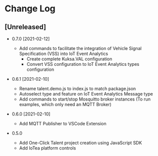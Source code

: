 <!---
  Copyright (c) 2021 Bosch.IO GmbH

  This Source Code Form is subject to the terms of the Mozilla Public
  License, v. 2.0. If a copy of the MPL was not distributed with this
  file, You can obtain one at https://mozilla.org/MPL/2.0/.

  SPDX-License-Identifier: MPL-2.0
-->

# Change Log

## [Unreleased]

- 0.7.0 [2021-02-12]
  - Add commands to facilitate the integration of Vehicle Signal Specification (VSS) into IoT Event Analytics
    - Create complete Kuksa.VAL configuration
    - Convert VSS configuration to IoT Event Analytics types configuration

- 0.6.1 [2021-02-10]
  - Rename talent.demo.js to index.js to match package.json
  - Autoselect type and feature on IoT Event Analytics Message type
  - Add commands to start/stop Mosquitto broker instances (To run examples, which only need an MQTT Broker)

- 0.6.0 [2021-02-10]
  - Add MQTT Publisher to VSCode Extension

- 0.5.0
  - Add One-Click Talent project creation using JavaScript SDK
  - Add IoTea platform controls
